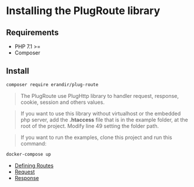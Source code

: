 # Installing the PlugRoute library

## Requirements
* PHP 7.1 >=
* Composer 

## Install
```bash
composer require erandir/plug-route
```

> The PlugRoute use PlugHttp library to handler request, response, cookie, session and others values.

> If you want to use this library without virtualhost or the embedded php server, add the **.htaccess** file that is in the example folder, at the root of the project. Modify line 49 setting the folder path.

> If you want to run the examples, clone this project and run this command:
```bash
docker-compose up
```

* [Defining Routes](defining-routes.md)
* [Request](request.md)
* [Response](https://github.com/erandirjunior/plug-http/blob/master/doc/response.md)